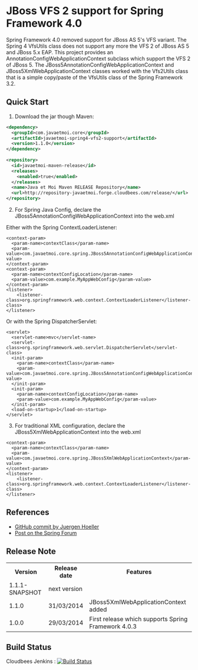 # JBoss VFS 2 support for Spring Framework 4.0 #

Spring Framework 4.0 removed support for JBoss AS 5's VFS variant. The Spring 4 VfsUtils class does not support any more the VFS 2 of JBoss AS 5 and JBoss 5.x EAP.
This project provides an AnnotationConfigWebApplicationContext subclass which support the VFS 2 of JBoss 5.
The JBoss5AnnotationConfigWebApplicationContext and JBoss5XmlWebApplicationContext classes worked with the Vfs2Utils class that is a simple copy/paste of the VfsUtils class of the Spring Framework 3.2.

## Quick Start ##

1. Download the jar though Maven:

```xml
<dependency>
  <groupId>com.javaetmoi.core</groupId>
  <artifactId>javaetmoi-spring4-vfs2-support</artifactId>
  <version>1.1.0</version>
</dependency> 
       
<repository>
  <id>javaetmoi-maven-release</id>
  <releases>
    <enabled>true</enabled>
  </releases>
  <name>Java et Moi Maven RELEASE Repository</name>
  <url>http://repository-javaetmoi.forge.cloudbees.com/release/</url>
</repository>
```

2. For Spring Java Config, declare the JBoss5AnnotationConfigWebApplicationContext into the web.xml

Either with the Spring ContextLoaderListener:
```
<context-param>
  <param-name>contextClass</param-name>
  <param-value>com.javaetmoi.core.spring.JBoss5AnnotationConfigWebApplicationContext</param-value>
</context-param>
<context-param>
  <param-name>contextConfigLocation</param-name>
  <param-value>com.example.MyAppWebConfig</param-value>
</context-param>
<listener>
    <listener-class>org.springframework.web.context.ContextLoaderListener</listener-class>
</listener>
```

Or with the Spring DispatcherServlet:
```
<servlet>
  <servlet-name>mvc</servlet-name>
  <servlet-class>org.springframework.web.servlet.DispatcherServlet</servlet-class>
  <init-param>
    <param-name>contextClass</param-name>
    <param-value>com.javaetmoi.core.spring.JBoss5AnnotationConfigWebApplicationContext</param-value>
  </init-param>
  <init-param>
    <param-name>contextConfigLocation</param-name>
    <param-value>com.example.MyAppWebConfig</param-value>
  </init-param>
  <load-on-startup>1</load-on-startup>
</servlet>
```

3. For traditional XML configuration, declare the JBoss5XmlWebApplicationContext into the web.xml 

```
<context-param>
  <param-name>contextClass</param-name>
  <param-value>com.javaetmoi.core.spring.JBoss5XmlWebApplicationContext</param-value>
</context-param>
<listener>
    <listener-class>org.springframework.web.context.ContextLoaderListener</listener-class>
</listener>
```
 

## References ##
* [GitHub commit by Juergen Hoeller](https://github.com/spring-projects/spring-framework/commit/ca194261a42a0a4f0c8bdc36f447e1029a7d2e3e)
* [Post on the Spring Forum](http://forum.spring.io/forum/spring-projects/container/744173-spring-4-doesn-t-support-vfs2)


## Release Note ##

<table>
  <tr>
    <th>Version</th><th>Release date</th><th>Features</th>
  </tr>
  <tr>
    <td>1.1.1-SNAPSHOT</td><td>next version</td><td></td>
  </tr>
  <tr>
    <td>1.1.0</td><td>31/03/2014</td><td>JBoss5XmlWebApplicationContext added</td>
  </tr>  
  <tr>
    <td>1.0.0</td><td>29/03/2014</td><td>First release which supports Spring Framework 4.0.3</td>
  </tr>
</table>

## Build Status ##

Cloudbees Jenkins : [![Build
Status](https://javaetmoi.ci.cloudbees.com/job/spring4-vfs2-support/badge/icon)](https://javaetmoi.ci.cloudbees.com/job/spring4-vfs2-support/)
